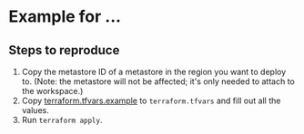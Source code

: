 # Example for ...

## Steps to reproduce

1. Copy the metastore ID of a metastore in the region you want to deploy to. (Note: the metastore will not be affected; it's only needed to attach to the workspace.)
2. Copy [terraform.tfvars.example](terraform.tfvars.example) to `terraform.tfvars` and fill out all the values.
3. Run `terraform apply`.

